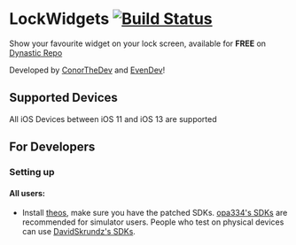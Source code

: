 # LockWidgets [![Build Status](https://travis-ci.com/ConorTheDev/LockWidgets.svg?branch=master)](https://travis-ci.com/ConorTheDev/LockWidgets)

Show your favourite widget on your lock screen, available for **FREE** on [Dynastic Repo](https://repo.dynastic.co/package/lockwidgets)

Developed by [ConorTheDev](https://twitter.com/ConorTheDev) and [EvenDev](https://twitter.com/even_dev)!

## Supported Devices

All iOS Devices between iOS 11 and iOS 13 are supported

## For Developers

### Setting up

#### All users:

- Install [theos](https://github.com/theos/theos), make sure you have the patched SDKs. 
[opa334's SDKs](https://github.com/opa334/sdks) are recommended for simulator users. People who test on physical devices can use [DavidSkrundz's SDKs](https://github.com/DavidSkrundz/sdks).
